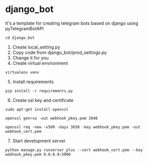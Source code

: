 # django_bot
It's a template for creating telegram bots based on django using pyTelegramBotAPI

`cd django_bot`

1. Create local_setting.py
2. Copy code from django_bot/prod_settings.py
3. Change it for you
4. Create virtual environment

`virtualenv venv`

5. Install requirements

`pip install -r requirements.py`

6. Create ssl key and certificate

`sudo apt-get install openssl`

`openssl genrsa -out webhook_pkey.pem 2048`

`openssl req -new -x509 -days 3650 -key webhook_pkey.pem -out webhook_cert.pem`

7. Start development server

`python manage.py runserver_plus --cert webhook_cert.pem --key webhook_pkey.pem 0.0.0.0:5000`
